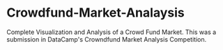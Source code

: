 # Crowdfund-Market-Analaysis
Complete Visualization and Analysis of a Crowd Fund Market. This was a submission in DataCamp's Crowndfund Market Analysis Competition.
